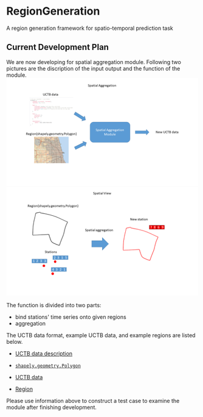 # RegionGeneration
A region generation framework for spatio-temporal prediction task
## Current Development Plan
We are now developing for spatial aggregation module.
Following two pictures are the discription of the input output and the function of the module.
![](figure/RegionGeneration.png)
![](figure/example.png)

The function is divided into two parts:
- bind stations' time series onto given regions
- aggregation

The UCTB data format, example UCTB data, and example regions are listed below.

- [UCTB data description](https://uctb.github.io/UCTB/md_file/urban_dataset.html)

- [`shapely.geometry.Polygon`](https://shapely.readthedocs.io/en/stable/reference/shapely.Polygon.html#shapely.Polygon)

- [UCTB data](https://github.com/uctb/Urban-Dataset/blob/main/Public_Datasets/Bike/60_minutes/Bike_Chicago.zip)

- [Region](https://data.cityofchicago.org/Facilities-Geographic-Boundaries/Boundaries-Community-Areas-current-/cauq-8yn6)

Please use information above to construct a test case to examine the module after finishing development.